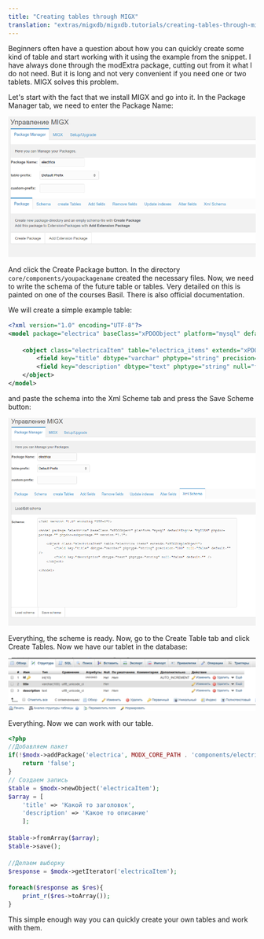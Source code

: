 ```yaml
---
title: "Creating tables through MIGX"
translation: "extras/migxdb/migxdb.tutorials/creating-tables-through-migx"
---
```


Beginners often have a question about how you can quickly create some kind of table and start working with it using the example from the snippet. I have always done through the modExtra package, cutting out from it what I do not need. But it is long and not very convenient if you need one or two tablets. MIGX solves this problem.

Let's start with the fact that we install MIGX and go into it. In the Package Manager tab, we need to enter the Package Name:

![](creating-tables-through-migx-1.png)

And click the Create Package button. In the directory `core/components/youpackagename` created the necessary files.
Now, we need to write the schema of the future table or tables. Very detailed on this is painted on one of the courses Basil. There is also official documentation.

We will create a simple example table:

``` xml
<?xml version="1.0" encoding="UTF-8"?>
<model package="electrica" baseClass="xPDOObject" platform="mysql" defaultEngine="MyISAM" phpdoc-package="" phpdoc-subpackage="" version="1.1">

    <object class="electricaItem" table="electrica_items" extends="xPDOSimpleObject">
        <field key="title" dbtype="varchar" phptype="string" precision="100" null="false" default="" />
        <field key="description" dbtype="text" phptype="string" null="false" default="" />
    </object>
</model>
```

and paste the schema into the Xml Scheme tab and press the Save Scheme button:

![](creating-tables-through-migx-2.png)

Everything, the scheme is ready. Now, go to the Create Table tab and click Create Tables. Now we have our tablet in the database:

![](creating-tables-through-migx-3.png)

Everything. Now we can work with our table.

``` php
<?php
//Добавляем пакет
if(!$modx->addPackage('electrica', MODX_CORE_PATH . 'components/electrica/model/')){
    return 'false';
}
// Создаем запись
$table = $modx->newObject('electricaItem');
$array = [
    'title' => 'Какой то заголовок',
    'description' => 'Какое то описание'
    ];

$table->fromArray($array);
$table->save();

//Делаем выборку
$response = $modx->getIterator('electricaItem');

foreach($response as $res){
    print_r($res->toArray());
}
```

This simple enough way you can quickly create your own tables and work with them.
